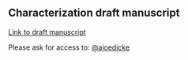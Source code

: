 ## Characterization draft manuscript

[Link to draft manuscript](https://unioxfordnexus-my.sharepoint.com/:w:/r/personal/orms0908_ox_ac_uk/Documents/EHDEN/STUDY-A-THON/W2_Characterisation/W2_DraftManuscript.docx?d=wc1857601785c4aeabb6bc8f82ad8bce3&csf=1&web=1)

Please ask for access to: [@ajoedicke](https://github.com/ajoedicke)
